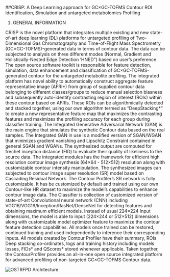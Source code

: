 ##CRISP: A Deep Learning approach for GC×GC-TOFMS Contour ROI Identification, Simulation and untargeted metabolomics Profiling
  
1. GENERAL INFORMATION 
  
CRISP is the novel platform that integrates multiple existing and new state-of-art deep learning (DL) platforms for untargeted profiling of Two-Dimensional Gas Chromatography and Time-of-Flight Mass Spectrometry (GC×GC-TOFMS)-generated data in terms of contour  data. The data can be subjected to analysis on three different modes (Normal, Gradient and Holistically-Nested Edge Detection ‘HNED”) based on user’s preference.  The open source software toolkit is responsible for feature detection, simulation, data enhancement and classification of GC×GC-TOFMS-generated contour for the untargeted metabolite profiling. The integrated platform has novel ability to automatically construct aggregate feature representative image (AFRI*) from group of supplied contour data belonging to different classes/groups to reduce manual  selection biasness and subsequently auto-identify contrasting region of interest (ROIs) within these contour based on AFRIs. These ROIs can be algorithmically detected and stacked together, using our own algorithm termed as “DeepStacking*” to create a new representative feature map that maximizes the contrasting features and maximizes the profiling accuracy for each group during classifier training. The Integrated Generative Adversarial Network (GAN) is the main engine that simulates the synthetic Contour data based on the real samples. The Integrated GAN in use is a modified version of SGAN/WGAN that minimizes gradient vanishing and Lipschitz Constraint contained in general SGAN and WGANs. The synthesized output are computed for frechet inception distance (FID) to evaluate their quality of likeliness to the source data. The integrated modules has the framework for efficient high resolution contour image synthesis (64×64 - 512×512) resolution along with customizable contour intensity manipulation. The synthesized images can subjected to contour image super resolution (SR) model based on Cascading Residual Network. The Contour Profiler’s SR network is fully customizable. It has be customized by default and trained using our own Contour-like HR dataset to maximize the model’s capabilities to enhance contour image data. The Classifier is collection of customized version of state-of-art Convolutional neural network (CNN) including VGG16/VGG19/Inception/RasNet/DenseNet for detecting features and obtaining maximum efficient models.  Instead of usual 224×224 Input dimensions, the model is able to input (224×244 or 512×512) dimensions along with customizable model optimizer feature to maximize the contour feature detection capabilities. All models once trained can be restored, continued training and used independently to inference their corresponding inputs. All models created by Contour Profiler have their summary, ROIs Deep stacking co-ordinates, logs and training history including models losses, FIDs*  and QScores*  stored whenever applicable. Taken together, the ContourProfiler provides an all-in-one open source integrated platform for advanced profiling of non-targeted GC×GC-TOFMS Contour data.   

<img src="/images/Figure_1.jpg" alt="OSTRFPD Architecture"/>
